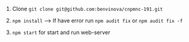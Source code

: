 1. Clone `git clone git@github.com:benvinova/cnpmnc-191.git`

2. `npm install`
--> If have error run `npm audit fix` or `npm audit fix -f`

3. `npm start` for start and run web-server
